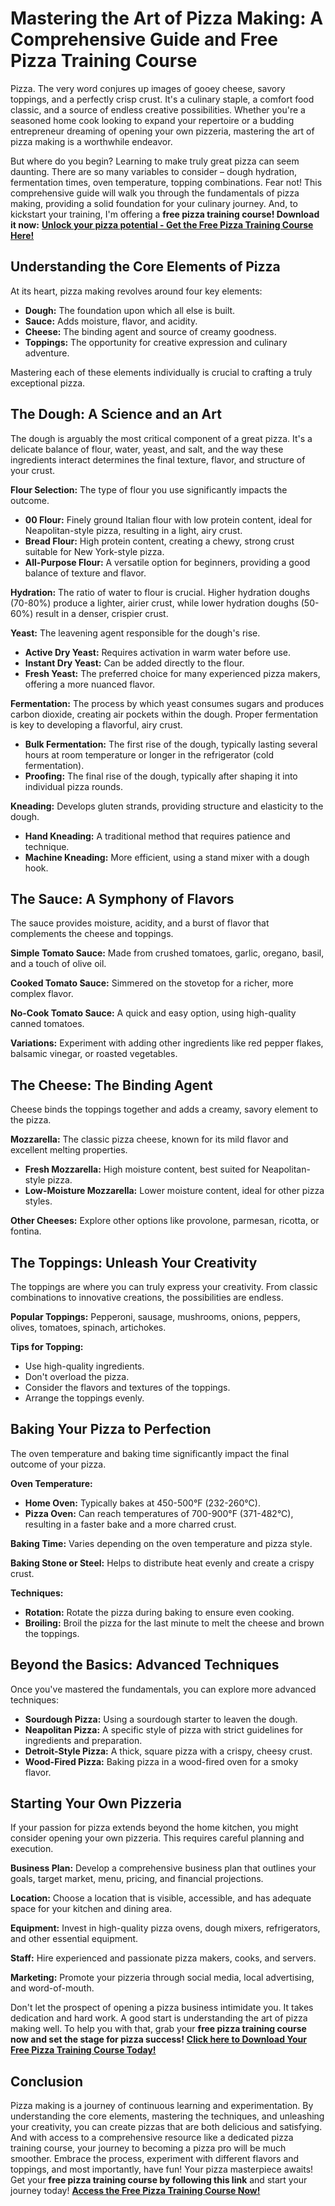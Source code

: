 # Mastering the Art of Pizza Making: A Comprehensive Guide and Free Pizza Training Course

Pizza. The very word conjures up images of gooey cheese, savory toppings, and a perfectly crisp crust. It's a culinary staple, a comfort food classic, and a source of endless creative possibilities. Whether you're a seasoned home cook looking to expand your repertoire or a budding entrepreneur dreaming of opening your own pizzeria, mastering the art of pizza making is a worthwhile endeavor.

But where do you begin? Learning to make truly great pizza can seem daunting. There are so many variables to consider – dough hydration, fermentation times, oven temperature, topping combinations. Fear not! This comprehensive guide will walk you through the fundamentals of pizza making, providing a solid foundation for your culinary journey. And, to kickstart your training, I'm offering a **free pizza training course! Download it now:** [**Unlock your pizza potential - Get the Free Pizza Training Course Here!**](https://udemywork.com/pizza-training-course)

## Understanding the Core Elements of Pizza

At its heart, pizza making revolves around four key elements:

*   **Dough:** The foundation upon which all else is built.
*   **Sauce:** Adds moisture, flavor, and acidity.
*   **Cheese:** The binding agent and source of creamy goodness.
*   **Toppings:** The opportunity for creative expression and culinary adventure.

Mastering each of these elements individually is crucial to crafting a truly exceptional pizza.

## The Dough: A Science and an Art

The dough is arguably the most critical component of a great pizza. It's a delicate balance of flour, water, yeast, and salt, and the way these ingredients interact determines the final texture, flavor, and structure of your crust.

**Flour Selection:** The type of flour you use significantly impacts the outcome.

*   **00 Flour:** Finely ground Italian flour with low protein content, ideal for Neapolitan-style pizza, resulting in a light, airy crust.
*   **Bread Flour:** High protein content, creating a chewy, strong crust suitable for New York-style pizza.
*   **All-Purpose Flour:** A versatile option for beginners, providing a good balance of texture and flavor.

**Hydration:** The ratio of water to flour is crucial. Higher hydration doughs (70-80%) produce a lighter, airier crust, while lower hydration doughs (50-60%) result in a denser, crispier crust.

**Yeast:** The leavening agent responsible for the dough's rise.

*   **Active Dry Yeast:** Requires activation in warm water before use.
*   **Instant Dry Yeast:** Can be added directly to the flour.
*   **Fresh Yeast:** The preferred choice for many experienced pizza makers, offering a more nuanced flavor.

**Fermentation:** The process by which yeast consumes sugars and produces carbon dioxide, creating air pockets within the dough. Proper fermentation is key to developing a flavorful, airy crust.

*   **Bulk Fermentation:** The first rise of the dough, typically lasting several hours at room temperature or longer in the refrigerator (cold fermentation).
*   **Proofing:** The final rise of the dough, typically after shaping it into individual pizza rounds.

**Kneading:** Develops gluten strands, providing structure and elasticity to the dough.

*   **Hand Kneading:** A traditional method that requires patience and technique.
*   **Machine Kneading:** More efficient, using a stand mixer with a dough hook.

## The Sauce: A Symphony of Flavors

The sauce provides moisture, acidity, and a burst of flavor that complements the cheese and toppings.

**Simple Tomato Sauce:** Made from crushed tomatoes, garlic, oregano, basil, and a touch of olive oil.

**Cooked Tomato Sauce:** Simmered on the stovetop for a richer, more complex flavor.

**No-Cook Tomato Sauce:** A quick and easy option, using high-quality canned tomatoes.

**Variations:** Experiment with adding other ingredients like red pepper flakes, balsamic vinegar, or roasted vegetables.

## The Cheese: The Binding Agent

Cheese binds the toppings together and adds a creamy, savory element to the pizza.

**Mozzarella:** The classic pizza cheese, known for its mild flavor and excellent melting properties.

*   **Fresh Mozzarella:** High moisture content, best suited for Neapolitan-style pizza.
*   **Low-Moisture Mozzarella:** Lower moisture content, ideal for other pizza styles.

**Other Cheeses:** Explore other options like provolone, parmesan, ricotta, or fontina.

## The Toppings: Unleash Your Creativity

The toppings are where you can truly express your creativity. From classic combinations to innovative creations, the possibilities are endless.

**Popular Toppings:** Pepperoni, sausage, mushrooms, onions, peppers, olives, tomatoes, spinach, artichokes.

**Tips for Topping:**

*   Use high-quality ingredients.
*   Don't overload the pizza.
*   Consider the flavors and textures of the toppings.
*   Arrange the toppings evenly.

## Baking Your Pizza to Perfection

The oven temperature and baking time significantly impact the final outcome of your pizza.

**Oven Temperature:**

*   **Home Oven:** Typically bakes at 450-500°F (232-260°C).
*   **Pizza Oven:** Can reach temperatures of 700-900°F (371-482°C), resulting in a faster bake and a more charred crust.

**Baking Time:** Varies depending on the oven temperature and pizza style.

**Baking Stone or Steel:** Helps to distribute heat evenly and create a crispy crust.

**Techniques:**

*   **Rotation:** Rotate the pizza during baking to ensure even cooking.
*   **Broiling:** Broil the pizza for the last minute to melt the cheese and brown the toppings.

## Beyond the Basics: Advanced Techniques

Once you've mastered the fundamentals, you can explore more advanced techniques:

*   **Sourdough Pizza:** Using a sourdough starter to leaven the dough.
*   **Neapolitan Pizza:** A specific style of pizza with strict guidelines for ingredients and preparation.
*   **Detroit-Style Pizza:** A thick, square pizza with a crispy, cheesy crust.
*   **Wood-Fired Pizza:** Baking pizza in a wood-fired oven for a smoky flavor.

## Starting Your Own Pizzeria

If your passion for pizza extends beyond the home kitchen, you might consider opening your own pizzeria. This requires careful planning and execution.

**Business Plan:** Develop a comprehensive business plan that outlines your goals, target market, menu, pricing, and financial projections.

**Location:** Choose a location that is visible, accessible, and has adequate space for your kitchen and dining area.

**Equipment:** Invest in high-quality pizza ovens, dough mixers, refrigerators, and other essential equipment.

**Staff:** Hire experienced and passionate pizza makers, cooks, and servers.

**Marketing:** Promote your pizzeria through social media, local advertising, and word-of-mouth.

Don't let the prospect of opening a pizza business intimidate you. It takes dedication and hard work. A good start is understanding the art of pizza making well. To help you with that, grab your **free pizza training course now and set the stage for pizza success!** [**Click here to Download Your Free Pizza Training Course Today!**](https://udemywork.com/pizza-training-course)

## Conclusion

Pizza making is a journey of continuous learning and experimentation. By understanding the core elements, mastering the techniques, and unleashing your creativity, you can create pizzas that are both delicious and satisfying. And with access to a comprehensive resource like a dedicated pizza training course, your journey to becoming a pizza pro will be much smoother. Embrace the process, experiment with different flavors and toppings, and most importantly, have fun! Your pizza masterpiece awaits! Get your **free pizza training course by following this link** and start your journey today! [**Access the Free Pizza Training Course Now!**](https://udemywork.com/pizza-training-course)
